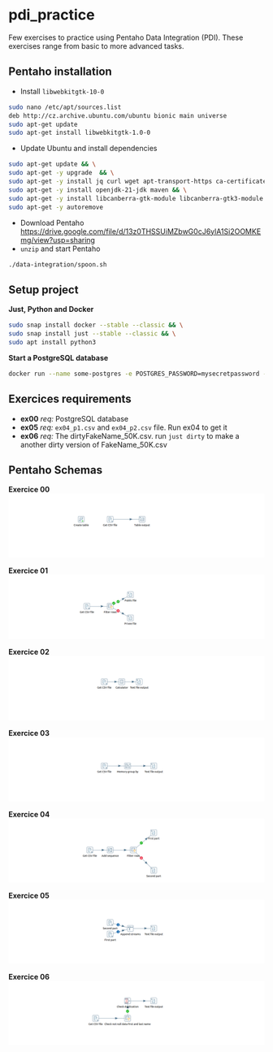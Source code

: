 # pdi_practice
Few exercises to practice using Pentaho Data Integration (PDI). These exercises range from basic to more advanced tasks.

## Pentaho installation
- Install `libwebkitgtk-10-0`
```bash
sudo nano /etc/apt/sources.list
deb http://cz.archive.ubuntu.com/ubuntu bionic main universe
sudo apt-get update
sudo apt-get install libwebkitgtk-1.0-0
```
- Update Ubuntu and install dependencies
```bash
sudo apt-get update && \
sudo apt-get -y upgrade  && \
sudo apt-get -y install jq curl wget apt-transport-https ca-certificates gnupg software-properties-common && \
sudo apt-get -y install openjdk-21-jdk maven && \
sudo apt-get -y install libcanberra-gtk-module libcanberra-gtk3-module && \
sudo apt-get -y autoremove
```

- Download Pentaho https://drive.google.com/file/d/13z0THSSUiMZbwG0cJ6ylA1Si2OOMKEmg/view?usp=sharing
- `unzip` and start Pentaho
```bash
./data-integration/spoon.sh
```

## Setup project
**Just, Python and Docker**
```bash
sudo snap install docker --stable --classic && \
sudo snap install just --stable --classic && \
sudo apt install python3
```

**Start a PostgreSQL database**
```bash
docker run --name some-postgres -e POSTGRES_PASSWORD=mysecretpassword -p 5432:5432 -d postgres
```

## Exercices requirements
- **ex00** *req:* PostgreSQL database
- **ex05** *req:* `ex04_p1.csv` and `ex04_p2.csv` file. Run ex04 to get it
- **ex06** *req:* The dirtyFakeName_50K.csv. run `just dirty` to make a another dirty version of FakeName_50K.csv

## Pentaho Schemas
**Exercice 00**
![](https://github.com/kazourak/pdi_practice/blob/main/img/ex00.png)

**Exercice 01**
![](https://github.com/kazourak/pdi_practice/blob/main/img/ex01.png)

**Exercice 02**
![](https://github.com/kazourak/pdi_practice/blob/main/img/ex02.png)

**Exercice 03**
![](https://github.com/kazourak/pdi_practice/blob/main/img/ex03.png)

**Exercice 04**
![](https://github.com/kazourak/pdi_practice/blob/main/img/ex04.png)

**Exercice 05**
![](https://github.com/kazourak/pdi_practice/blob/main/img/ex05.png)

**Exercice 06**
![](https://github.com/kazourak/pdi_practice/blob/main/img/ex06.png)

